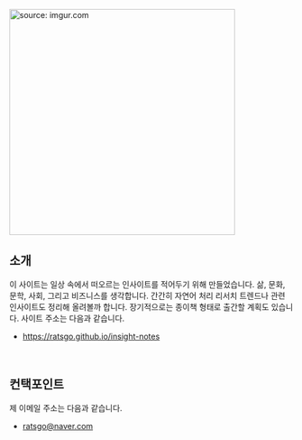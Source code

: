 <a href="https://ratsgo.github.io/insight-notes"><img src="https://i.imgur.com/S8X8LLC.png" width="400" title="source: imgur.com" /></a>


## 소개

이 사이트는 일상 속에서 떠오르는 인사이트를 적어두기 위해 만들었습니다. 삶, 문화, 문학, 사회, 그리고 비즈니스를 생각합니다. 간간히 자연어 처리 리서치 트렌드나 관련 인사이트도 정리해 올려볼까 합니다. 장기적으로는 종이책 형태로 출간할 계획도 있습니다. 사이트 주소는 다음과 같습니다.

- https://ratsgo.github.io/insight-notes

<br>

## 컨택포인트

제 이메일 주소는 다음과 같습니다.

- ratsgo@naver.com
